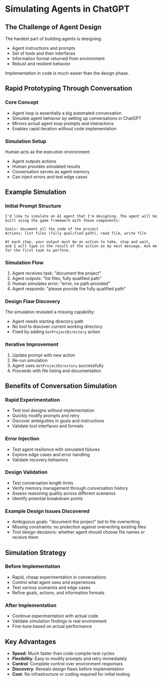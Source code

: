 # Simulating Agents in ChatGPT

## The Challenge of Agent Design

The hardest part of building agents is designing:

- Agent instructions and prompts
- Set of tools and their interfaces
- Information format returned from environment
- Robust and resilient behavior

Implementation in code is much easier than the design phase.

## Rapid Prototyping Through Conversation

### Core Concept

- Agent loop is essentially a big automated conversation
- Simulate agent behavior by setting up conversations in ChatGPT
- Mirrors actual agent loop prompts and interactions
- Enables rapid iteration without code implementation

### Simulation Setup

Human acts as the execution environment:

- Agent outputs actions
- Human provides simulated results
- Conversation serves as agent memory
- Can inject errors and test edge cases

## Example Simulation

### Initial Prompt Structure

```
I'd like to simulate an AI agent that I'm designing. The agent will be built using the game framework with these components:

Goals: document all the code of the project
Actions: list files (fully qualified path), read file, write file

At each step, your output must be an action to take, stop and wait, and I will type in the result of the action as my next message. Ask me for the first task to perform.
```

### Simulation Flow

1. Agent receives task: "document the project"
2. Agent outputs: "list files, fully qualified path"
3. Human simulates error: "error, no path provided"
4. Agent responds: "please provide the fully qualified path"

### Design Flaw Discovery

The simulation revealed a missing capability:

- Agent needs starting directory path
- No tool to discover current working directory
- Fixed by adding `GetProjectDirectory` action

### Iterative Improvement

1. Update prompt with new action
2. Re-run simulation
3. Agent uses `GetProjectDirectory` successfully
4. Proceeds with file listing and documentation

## Benefits of Conversation Simulation

### Rapid Experimentation

- Test tool designs without implementation
- Quickly modify prompts and retry
- Discover ambiguities in goals and instructions
- Validate tool interfaces and formats

### Error Injection

- Test agent resilience with simulated failures
- Explore edge cases and error handling
- Validate recovery behaviors

### Design Validation

- Test conversation length limits
- Verify memory management through conversation history
- Assess reasoning quality across different scenarios
- Identify potential breakdown points

### Example Design Issues Discovered

- Ambiguous goals: "document the project" led to file overwriting
- Missing constraints: no protection against overwriting existing files
- Tool design decisions: whether agent should choose file names or receive them

## Simulation Strategy

### Before Implementation

- Rapid, cheap experimentation in conversations
- Control what agent sees and experiences
- Test various scenarios and edge cases
- Refine goals, actions, and information formats

### After Implementation

- Continue experimentation with actual code
- Validate simulation findings in real environment
- Fine-tune based on actual performance

## Key Advantages

- **Speed**: Much faster than code-compile-test cycles
- **Flexibility**: Easy to modify prompts and retry immediately
- **Control**: Complete control over environment responses
- **Discovery**: Reveals design flaws before implementation
- **Cost**: No infrastructure or coding required for initial testing
